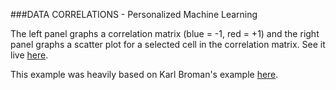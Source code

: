 ###DATA CORRELATIONS - Personalized Machine Learning

The left panel graphs a correlation matrix (blue = -1, red = +1) and the right panel graphs a scatter plot for a selected cell in the correlation matrix. See it live [here](http://bl.ocks.org/d-miller/raw/bb1a126a836761758904/).

This example was heavily based on Karl Broman's example [here](https://www.biostat.wisc.edu/~kbroman/D3/corr_w_scatter/).